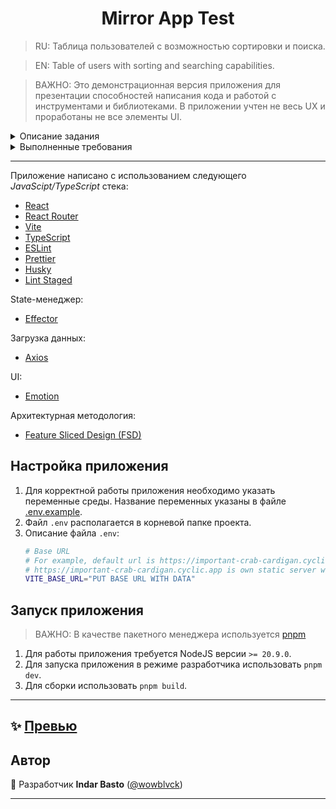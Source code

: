 <h1 align="center">Mirror App Test</h1>

> RU: Таблица пользователей с возможностью сортировки и поиска.

> EN: Table of users with sorting and searching capabilities.

> ВАЖНО: Это демонстрационная версия приложения для презентации способностей написания кода и работой с инструментами и
> библиотеками. В приложении учтен не весь UX и проработаны не все элементы UI.

<details>
  <summary>Описание задания</summary>

Задачей является разработка React-приложения для отображения таблицы с данными. Используйте следующий стек технологий:
ReactJS, Typescript, Vite, HTML5 и CSS3.

#### Технические требования

- Использование `React` и `TypeScript`.
- Использование Vite для сборки проекта.
- Использование CSS-in-JS для стилизации компонентов.

#### Функциональность

1. Сортировка по столбцам:
    - При нажатии на название столбца строки таблицы сортируются по возрастанию.
    - При повторном клике сортировка осуществляется по убыванию.
    - Направление сортировки отображается графическим элементом или текстовым сообщением.
2. Фильтрация:
    - Предоставьте текстовое поле, в которое пользователь может ввести текст.
    - Строки таблицы, не содержащие введенную подстроку, скрываются.
    - Перефильтрация осуществляется по нажатию на кнопку "Найти".
3. Дополнительные функциональности:
    - При клике на строку таблицы значения полей выводятся в дополнительном блоке под таблицей.
    - Данные в таблицу загружаются с сервера. Используйте Axios или другой способ на ваш выбор.

</details>

<details>
  <summary>Выполненные требования</summary>

#### Технические требования

- [x] Приложение разработано с использованием библиотеки [React](https://react.dev/).
- [x] Используется [TypeScript](https://www.typescriptlang.org/).
- [x] Для сборки используется [Vite](https://vitejs.dev/).
- [x] Код чистый и читабельный.
- [x] Архитектурная методология - [FSD](https://feature-sliced.design).
- [x] Отсутствует дублирование кода, приложение разбито на компоненты, отформатировано в едином стиле.
- [x] Приложение адаптировано под различные устройства.
- [x] Корректное отображение в браузерах Chrome, Firefox, Edge.
- [x] Для описание стилей используется CSS-in-JS, в часности, [Emotion](https://emotion.sh/).

#### Функциональные треюования

1. Сортировка по столбцам:
    - [x] При нажатии на название столбца строки таблицы сортируются по возрастанию.
    - [x] При повторном клике сортировка осуществляется по убыванию.
    - [x] При повторном клике сортировка осуществляется по дефолту.
    - [x] Направление сортировки отображается графическим элементом (шеврон) в зависимости от порядка сортировки (либо
      полностью отсутствует).
2. Фильтрация:
    - [x] Предоставлено текстовой поле, в которое пользовател может ввести текст.
    - [x] Строки таблицы, не содержащие введенную подстроку - скрываются.
    - [x] Перефельтрацию осуществляется по нажатию на кнопку "Найти", либо по нажатию на клавишу "Enter'.
3. Выбор пользователя в таблице:
    - [x] При клике на строку таблицы значения полей выводятся в дополнительном блоке под таблицей.
    - [x] При выборе поля в таблицы осуществуется скролл с информационного блока.

#### Дополнительные требования

- [x] Данные в таблицу загружаются с сервера. Используется [Axios](https://axios-http.com/).
- [x] В качестве state-менеджера используется [Effector](https://effector.dev/).
- [x] Выполнен деплой проекта на хостинг [Netlify](https://www.netlify.com/),
- [x] Написана документация по сборке и настройке проекта.

</details>

---

Приложение написано с использованием следующего _JavaScipt/TypeScript_ стека:

- [React](https://react.dev)
- [React Router](https://reactrouter.com/)
- [Vite](https://vitejs.dev/)
- [TypeScript](https://www.typescriptlang.org/)
- [ESLint](https://eslint.org/)
- [Prettier](https://prettier.io/)
- [Husky](https://github.com/typicode/husky)
- [Lint Staged](https://github.com/okonet/lint-staged)

State-менеджер:

- [Effector](https://effector.dev)

Загрузка данных:

- [Axios](https://axios-http.com/)

UI:

- [Emotion](https://emotion.sh/)

Архитектурная методология:

- [Feature Sliced Design (FSD)](https://feature-sliced.design)

## Настройка приложения

1. Для корректной работы приложения необходимо указать переменные среды. Название переменных указаны в
   файле [.env.example](.env.example).
2. Файл `.env` располагается в корневой папке проекта.
3. Описание файла `.env`:
   ```bash
   # Base URL
   # For example, default url is https://important-crab-cardigan.cyclic.app/filltext.com/?rows=32&id={number|1000}&firstName={firstName}&lastName={lastName}&email={email}&phone={phone|(xxx)xxx-xx-xx}&address={addressObject}&description={lorem|32}
   # https://important-crab-cardigan.cyclic.app is own static server with CORS Anywhere
   VITE_BASE_URL="PUT BASE URL WITH DATA"
   ```

## Запуск приложения

> ВАЖНО: В качестве пакетного менеджера используется [pnpm](https://pnpm.io)

1. Для работы приложения требуется NodeJS версии `>= 20.9.0`.
2. Для запуска приложения в режиме разработчика использовать `pnpm dev`.
3. Для сборки использовать `pnpm build`.

---

## ✨ [Превью](https://mirror-app-test.netlify.app/)

## Автор

👤 Разработчик **Indar Basto** ([@wowblvck](https://github.com/wowblvck))
****